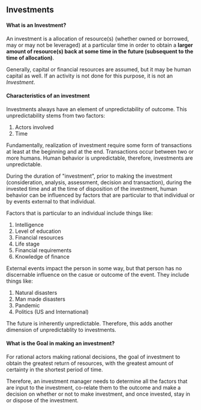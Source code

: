 ## Investments

#### What is an Investment?

An investment is a allocation of resource(s) (whether owned or borrowed, may or may not be leveraged) at a particular time in order to obtain a **larger amount of resource(s) back at some time in the future (subsequent to the time of allocation)**.  

Generally, capital or financial resources are assumed, but it may be human capital as well. If an activity is not done for this purpose, it is not an *Investment*.

#### Characteristics of an investment

Investments always have an element of unpredictability of outcome. This unpredictability stems from two factors:  

1. Actors involved
2. Time

Fundamentally, realization of investment require some form of transactions at least at the beginning and at the end. Transactions occur between two or more humans. Human behavior is unpredictable, therefore, investments are unpredictable.  

During the duration of "investment", prior to making the investment (consideration, analysis, assessment, decision and transaction), during the invested time and at the time of disposition of the investment, human behavior can be influenced by factors that are particular to that individual or by events external to that individual. 

Factors that is particular to an individual include things like:  
1. Intelligence
2. Level of education
3. Financial resources
4. Life stage
5. Financial requirements
6. Knowledge of finance

External events impact the person in some way, but that person has no discernable influence on the casue or outcome of the event. They include things like:   
1. Natural disasters
2. Man made disasters
3. Pandemic
4. Politics (US and International)

The future is inherently unpredictable. Therefore, this adds another dimension of unpredictablity to investments.  

#### What is the Goal in making an investment?

For rational actors making rational decisions, the goal of investment to obtain the greatest return of resources, with the greatest amount of certainty in the shortest period of time.  

Therefore, an investment manager needs to determine all the factors that are input to the investment, co-relate them to the outcome and make a decision on whether or not to make investment, and once invested, stay in or dispose of the investment.


